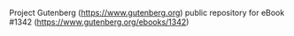 Project Gutenberg (https://www.gutenberg.org) public repository for eBook #1342 (https://www.gutenberg.org/ebooks/1342)
